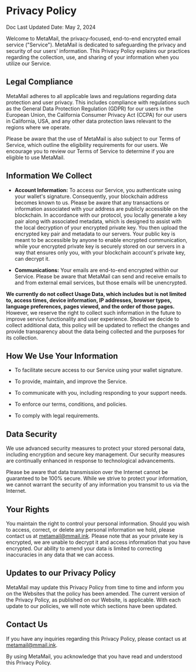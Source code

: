 # Privacy Policy

Doc Last Updated Date: May 2, 2024

Welcome to MetaMail, the privacy-focused, end-to-end encrypted email service ("Service"). MetaMail is dedicated to safeguarding the privacy and security of our users' information. This Privacy Policy explains our practices regarding the collection, use, and sharing of your information when you utilize our Service.

## Legal Compliance

MetaMail adheres to all applicable laws and regulations regarding data protection and user privacy. This includes compliance with regulations such as the General Data Protection Regulation (GDPR) for our users in the European Union, the California Consumer Privacy Act (CCPA) for our users in California, USA, and any other data protection laws relevant to the regions where we operate.

Please be aware that the use of MetaMail is also subject to our Terms of Service, which outline the eligibility requirements for our users. We encourage you to review our Terms of Service to determine if you are eligible to use MetaMail.

## Information We Collect

- **Account Information:** To access our Service, you authenticate using your wallet's signature. Consequently, your blockchain address becomes known to us. Please be aware that any transactions or information associated with your address are publicly accessible on the blockchain. In accordance with our protocol, you locally generate a key pair along with associated metadata, which is designed to assist with the local decryption of your encrypted private key. You then upload the encrypted key pair and metadata to our servers. Your public key is meant to be accessible by anyone to enable encrypted communication, while your encrypted private key is securely stored on our servers in a way that ensures only you, with your blockchain account's private key, can decrypt it.

- **Communications:** Your emails are end-to-end encrypted within our Service. Please be aware that MetaMail can send and receive emails to and from external email services, but those emails will be unencrypted.

**We currently do not collect Usage Data, which includes but is not limited to, access times, device information, IP addresses, browser types, language preferences, pages viewed, and the order of those pages.** However, we reserve the right to collect such information in the future to improve service functionality and user experience. Should we decide to collect additional data, this policy will be updated to reflect the changes and provide transparency about the data being collected and the purposes for its collection.

## How We Use Your Information

- To facilitate secure access to our Service using your wallet signature.

- To provide, maintain, and improve the Service.

- To communicate with you, including responding to your support needs.

- To enforce our terms, conditions, and policies.

- To comply with legal requirements.

## Data Security

We use advanced security measures to protect your stored personal data, including encryption and secure key management. Our security measures are continually enhanced in response to technological advancements.

Please be aware that data transmission over the Internet cannot be guaranteed to be 100% secure. While we strive to protect your information, we cannot warrant the security of any information you transmit to us via the Internet.

## Your Rights

You maintain the right to control your personal information. Should you wish to access, correct, or delete any personal information we hold, please contact us at <metamail@mmail.ink>. Please note that as your private key is encrypted, we are unable to decrypt it and access information that you have encrypted. Our ability to amend your data is limited to correcting inaccuracies in any data that we can access.

## Updates to our Privacy Policy

MetaMail may update this Privacy Policy from time to time and inform you on the Websites that the policy has been amended. The current version of the Privacy Policy, as published on our Website, is applicable. With each update to our policies, we will note which sections have been updated.

## Contact Us

If you have any inquiries regarding this Privacy Policy, please contact us at <metamail@mmail.ink>.

By using MetaMail, you acknowledge that you have read and understood this Privacy Policy.
